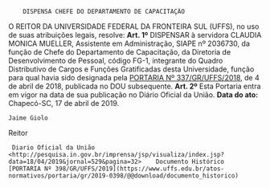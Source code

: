         DISPENSA CHEFE DO DEPARTAMENTO DE CAPACITAÇÃO  

 O REITOR DA UNIVERSIDADE FEDERAL DA FRONTEIRA SUL (UFFS), no uso de suas atribuições legais, resolve:   **Art. 1º**  DISPENSAR à servidora CLAUDIA MONICA MUELLER, Assistente em Administração, SIAPE nº 2036730, da função de Chefe do Departamento de Capacitação, da Diretoria de Desenvolvimento de Pessoal, código FG-1, integrante do Quadro Distributivo de Cargos e Funções Gratificadas desta Universidade, função para qual havia sido designada pela [PORTARIA Nº 337/GR/UFFS/2018](https://www.uffs.edu.br/atos-normativos/portaria/gr/2017-1190), de 4 de abril de 2018, publicada no DOU subsequente.   **Art. 2º**  Esta Portaria entra em vigor na data de sua publicação no Diário Oficial da União.        **Data do ato:** Chapecó-SC, 17 de abril de 2019.   
 

    Jaime Giolo   
 Reitor 

     Diario Oficial da União <http://pesquisa.in.gov.br/imprensa/jsp/visualiza/index.jsp?data=18/04/2019&jornal=529&pagina=32>    Documento Histórico  [PORTARIA Nº 398/GR/UFFS/2019](https://www.uffs.edu.br/atos-normativos/portaria/gr/2019-0398/@@download/documento_historico)     
      